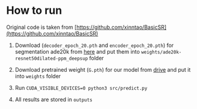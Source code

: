 # How to run
Original code is taken from [https://github.com/xinntao/BasicSR](https://github.com/xinntao/BasicSR)

1. Download (`decoder_epoch_20.pth` and `encoder_epoch_20.pth`) for segmentation ade20k from [here](http://sceneparsing.csail.mit.edu/model/pytorch/ade20k-resnet50dilated-ppm_deepsup/) and put them into `weights/ade20k-resnet50dilated-ppm_deepsup` folder

2. Download pretrained weight (`G.pth`) for our model from [drive](https://drive.google.com/file/d/1bDQ3MBNplWMyb5E5K7E5ThudRYcWRWjr/view?usp=sharing) and put it into `weights` folder

3. Run `CUDA_VISIBLE_DEVICES=0 python3 src/predict.py`

4. All results are stored in `outputs`